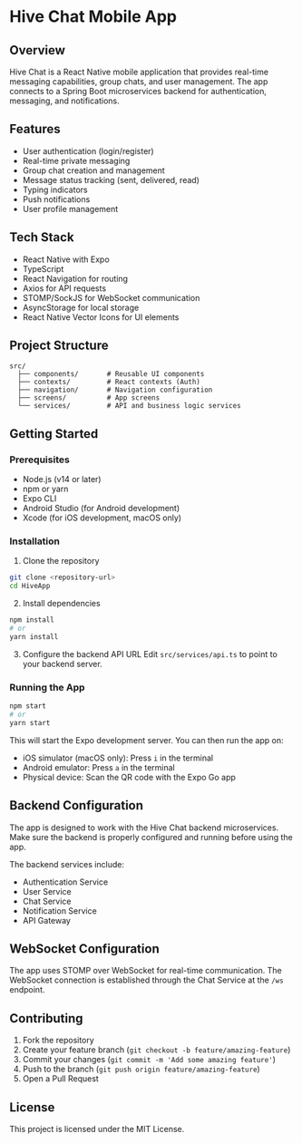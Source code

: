 # Hive Chat Mobile App

## Overview
Hive Chat is a React Native mobile application that provides real-time messaging capabilities, group chats, and user management. The app connects to a Spring Boot microservices backend for authentication, messaging, and notifications.

## Features
- User authentication (login/register)
- Real-time private messaging
- Group chat creation and management
- Message status tracking (sent, delivered, read)
- Typing indicators
- Push notifications
- User profile management

## Tech Stack
- React Native with Expo
- TypeScript
- React Navigation for routing
- Axios for API requests
- STOMP/SockJS for WebSocket communication
- AsyncStorage for local storage
- React Native Vector Icons for UI elements

## Project Structure
```
src/
  ├── components/       # Reusable UI components
  ├── contexts/         # React contexts (Auth)
  ├── navigation/       # Navigation configuration
  ├── screens/          # App screens
  └── services/         # API and business logic services
```

## Getting Started

### Prerequisites
- Node.js (v14 or later)
- npm or yarn
- Expo CLI
- Android Studio (for Android development)
- Xcode (for iOS development, macOS only)

### Installation

1. Clone the repository
```bash
git clone <repository-url>
cd HiveApp
```

2. Install dependencies
```bash
npm install
# or
yarn install
```

3. Configure the backend API URL
Edit `src/services/api.ts` to point to your backend server.

### Running the App

```bash
npm start
# or
yarn start
```

This will start the Expo development server. You can then run the app on:
- iOS simulator (macOS only): Press `i` in the terminal
- Android emulator: Press `a` in the terminal
- Physical device: Scan the QR code with the Expo Go app

## Backend Configuration

The app is designed to work with the Hive Chat backend microservices. Make sure the backend is properly configured and running before using the app.

The backend services include:
- Authentication Service
- User Service
- Chat Service
- Notification Service
- API Gateway

## WebSocket Configuration

The app uses STOMP over WebSocket for real-time communication. The WebSocket connection is established through the Chat Service at the `/ws` endpoint.

## Contributing

1. Fork the repository
2. Create your feature branch (`git checkout -b feature/amazing-feature`)
3. Commit your changes (`git commit -m 'Add some amazing feature'`)
4. Push to the branch (`git push origin feature/amazing-feature`)
5. Open a Pull Request

## License

This project is licensed under the MIT License.
